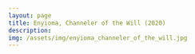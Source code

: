 ```yaml
---
layout: page
title: Enyioma, Channeler of the Will (2020)
description:
img: /assets/img/enyioma_channeler_of_the_will.jpg
---
```

